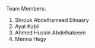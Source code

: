 Team Members:
1. Shrouk Abdelhameed Elmasry
2. Ayat Kabil
3. Ahmed Hussin Abdelhakeem
4. Menna Hegy
